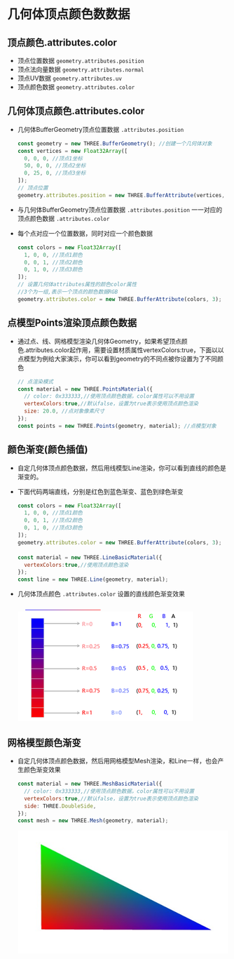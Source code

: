 # 几何体顶点颜色数数据

## 顶点颜色.attributes.color

+ 顶点位置数据 `geometry.attributes.position`
+ 顶点法向量数据 `geometry.attributes.normal`
+ 顶点UV数据 `geometry.attributes.uv`
+ 顶点颜色数据 `geometry.attributes.color`

## 几何体顶点颜色.attributes.color

+ 几何体BufferGeometry顶点位置数据 `.attributes.position`

  ```js
  const geometry = new THREE.BufferGeometry(); //创建一个几何体对象
  const vertices = new Float32Array([
    0, 0, 0, //顶点1坐标
    50, 0, 0, //顶点2坐标
    0, 25, 0, //顶点3坐标
  ]);
  // 顶点位置
  geometry.attributes.position = new THREE.BufferAttribute(vertices, 3);
  ```

+ 与几何体BufferGeometry顶点位置数据 `.attributes.position` 一一对应的顶点颜色数据 `.attributes.color`

+ 每个点对应一个位置数据，同时对应一个颜色数据

  ```js
  const colors = new Float32Array([
    1, 0, 0, //顶点1颜色
    0, 0, 1, //顶点2颜色
    0, 1, 0, //顶点3颜色
  ]);
  // 设置几何体attributes属性的颜色color属性
  //3个为一组,表示一个顶点的颜色数据RGB
  geometry.attributes.color = new THREE.BufferAttribute(colors, 3);
  ```

## 点模型Points渲染顶点颜色数据

+ 通过点、线、网格模型渲染几何体Geometry，如果希望顶点颜色.attributes.color起作用，需要设置材质属性vertexColors:true，下面以以点模型为例给大家演示，你可以看到geometry的不同点被你设置为了不同颜色

  ```js
  // 点渲染模式
  const material = new THREE.PointsMaterial({
    // color: 0x333333,//使用顶点颜色数据，color属性可以不用设置
    vertexColors:true,//默认false，设置为true表示使用顶点颜色渲染
    size: 20.0, //点对象像素尺寸
  });
  const points = new THREE.Points(geometry, material); //点模型对象
  ```

## 颜色渐变(颜色插值)

+ 自定几何体顶点颜色数据，然后用线模型Line渲染，你可以看到直线的颜色是渐变的。

+ 下面代码两端直线，分别是红色到蓝色渐变、蓝色到绿色渐变

  ```js
  const colors = new Float32Array([
    1, 0, 0, //顶点1颜色
    0, 0, 1, //顶点2颜色
    0, 1, 0, //顶点3颜色
  ]);
  geometry.attributes.color = new THREE.BufferAttribute(colors, 3);

  const material = new THREE.LineBasicMaterial({
    vertexColors:true,//使用顶点颜色渲染
  });
  const line = new THREE.Line(geometry, material);
  ```

+ 几何体顶点颜色 `.attributes.color` 设置的直线颜色渐变效果

  ![线条颜色渐变](images/线条颜色渐变.png)
  ![颜色插值](images/颜色插值.png)

## 网格模型颜色渐变

+ 自定几何体顶点颜色数据，然后用网格模型Mesh渲染，和Line一样，也会产生颜色渐变效果

  ```js
  const material = new THREE.MeshBasicMaterial({
    // color: 0x333333,//使用顶点颜色数据，color属性可以不用设置
    vertexColors:true,//默认false，设置为true表示使用顶点颜色渲染
    side: THREE.DoubleSide,
  });
  const mesh = new THREE.Mesh(geometry, material);
  ```

  ![网格模型颜色渐变](images/网格模型颜色渐变.jpg)
